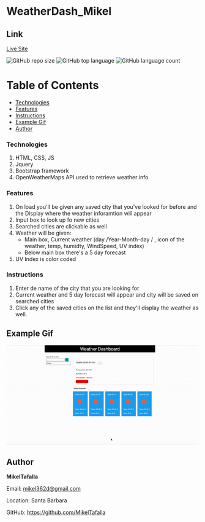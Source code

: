 # WeatherDash_Mikel

## Link
[Live Site](https://mikeltafalla.github.io/WeatherDash_Mikel/)

![GitHub repo size](https://img.shields.io/github/repo-size/MikelTafalla/WeatherDash_Mikel?logo=github)
![GitHub top language](https://img.shields.io/github/languages/top/MikelTafalla/WeatherDash_Mikel?color=green&logo=github&logoColor=green)
![GitHub language count](https://img.shields.io/github/languages/count/MikelTafalla/WeatherDash_Mikel?color=green&logo=github&logoColor=green)

# Table of Contents

* [Technologies](#technologies)
* [Features](#features)
* [Instructions](#instructions)
* [Example Gif](#example-gif)
* [Author](#author)


### Technologies
1. HTML, CSS, JS
2. Jquery
3. Bootstrap framework
4. OpenWeatherMaps API used to retrieve weather info

### Features

1. On load you'll be given any saved city that you've looked for before and the Display where the weather inforamtion will appear
2. Input box to look up fo new cities
3. Searched cities are clickable as well
4. Weather will be given:
    * Main box, Current weather (day /Year-Month-day / , icon of the weather, temp, humidty, WindSpeed, UV index)
    * Below main box there's a 5 day forecast
5. UV Index is color coded

### Instructions

1. Enter de name of the city that you are looking for
2. Current weather and 5 day forecast will appear and city will be saved on searched cities
3. Click any of the saved cities on the list and they'll display the weather as well.

## Example Gif

![](assets/images/giphy.gif)

## Author 

**MikelTafalla**

Email: mikel362d@gmail.com

Location: Santa Barbara

GitHub: https://github.com/MikelTafalla

